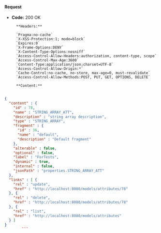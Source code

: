 #### Request

* **Code:** 200 OK

        **Headers:**

        `Pragma:no-cache`
        `X-XSS-Protection:1; mode=block`
        `Expires:0`
        `X-Frame-Options:DENY`
        `X-Content-Type-Options:nosniff`
        `Access-Control-Allow-Headers:authorization, content-type, scope`
        `Access-Control-Max-Age:3600`
        `Content-Type:application/json;charset=UTF-8`
        `Access-Control-Allow-Origin:*`
        `Cache-Control:no-cache, no-store, max-age=0, must-revalidate`
        `Access-Control-Allow-Methods:POST, PUT, GET, OPTIONS, DELETE`

        **Content:**

```json
    
{
  "content" : {
    "id" : 78,
    "name" : "STRING_ARRAY_ATT",
    "description" : "string array description",
    "type" : "STRING_ARRAY",
    "fragment" : {
      "id" : 36,
      "name" : "default",
      "description" : "Default fragment"
    },
    "alterable" : false,
    "optional" : false,
    "label" : "ForTests",
    "dynamic" : true,
    "internal" : false,
    "jsonPath" : "properties.STRING_ARRAY_ATT"
  },
  "links" : [ {
    "rel" : "update",
    "href" : "http://localhost:8080/models/attributes/78"
  }, {
    "rel" : "delete",
    "href" : "http://localhost:8080/models/attributes/78"
  }, {
    "rel" : "list",
    "href" : "http://localhost:8080/models/attributes"
  } ]
}
        ```
